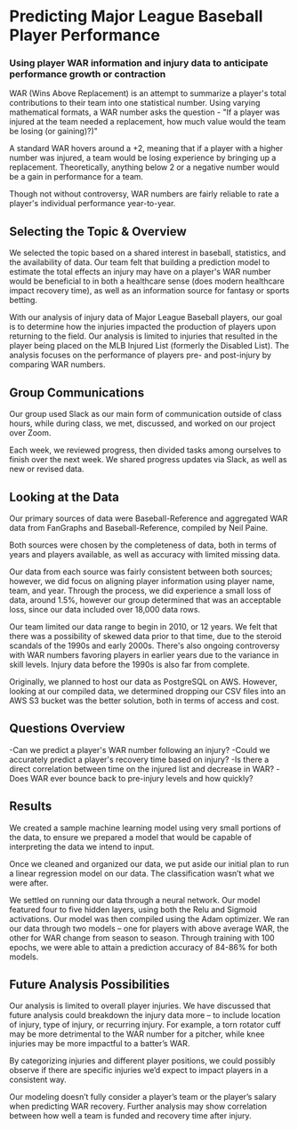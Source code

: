 # Predicting Major League Baseball Player Performance
### Using player WAR information and injury data to anticipate performance growth or contraction

WAR (Wins Above Replacement) is an attempt to summarize a player's total contributions to their team into one statistical number. Using varying mathematical formats, a WAR number asks the question - "If a player was injured at the team needed a replacement, how much value would the team be losing (or gaining)?)" 

A standard WAR hovers around a +2, meaning that if a player with a higher number was injured, a team would be losing experience by bringing up a replacement.  Theoretically, anything below 2 or a negative number would be a gain in performance for a team.

Though not without controversy, WAR numbers are fairly reliable to rate a player's individual performance year-to-year. 

## Selecting the Topic & Overview
We selected the topic based on a shared interest in baseball, statistics, and the availability of data. Our team felt that building a prediction model to estimate the total effects an injury may have on a player's WAR number would be beneficial to in both a healthcare sense (does modern healthcare impact recovery time), as well as an information source for fantasy or sports betting.

With our analysis of injury data of Major League Baseball players, our goal is to determine how the injuries impacted the production of players upon returning to the field.  Our analysis is limited to injuries that resulted in the player being placed on the MLB Injured List (formerly the Disabled List).  The analysis focuses on the performance of players pre- and post-injury by comparing WAR numbers. 

## Group Communications
Our group used Slack as our main form of communication outside of class hours, while during class, we met, discussed, and worked on our project over Zoom.

Each week, we reviewed progress, then divided tasks among ourselves to finish over the next week. We shared progress updates via Slack, as well as new or revised data.


## Looking at the Data
Our primary sources of data were Baseball-Reference and aggregated WAR data from FanGraphs and Baseball-Reference, compiled by Neil Paine.

Both sources were chosen by the completeness of data, both in terms of years and players available, as well as accuracy with limited missing data.

Our data from each source was fairly consistent between both sources; however, we did focus on aligning player information using player name, team, and year. Through the process, we did experience a small loss of data, around 1.5%, however our group determined that was an acceptable loss, since our data included over 18,000 data rows.

Our team limited our data range to begin in 2010, or 12 years. We felt that there was a possibility of skewed data prior to that time, due to the steroid scandals of the 1990s and early 2000s. There's also ongoing controversy with WAR numbers favoring players in earlier years due to the variance in skill levels. Injury data before the 1990s is also far from complete.

Originally, we planned to host our data as PostgreSQL on AWS.  However, looking at our compiled data, we determined dropping our CSV files into an AWS S3 bucket was the better solution, both in terms of access and cost.

## Questions Overview
-Can we predict a player's WAR number following an injury?
-Could we accurately predict a player's recovery time based on injury?
-Is there a direct correlation between time on the injured list and decrease in WAR?
-Does WAR ever bounce back to pre-injury levels and how quickly?

## Results
We created a sample machine learning model using very small portions of the data, to ensure we prepared a model that would be capable of interpreting the data we intend to input.

Once we cleaned and organized our data, we put aside our initial plan to run a linear regression model on our data. The classification wasn’t what we were after.

We settled on running our data through a neural network.  Our model featured four to five hidden layers, using both the Relu and Sigmoid activations. Our model was then compiled using the Adam optimizer.
We ran our data through two models – one for players with above average WAR, the other for WAR change from season to season.
Through training with 100 epochs, we were able to attain a prediction accuracy of 84-86% for both models.

## Future Analysis Possibilities
Our analysis is limited to overall player injuries. We have discussed that future analysis could breakdown the injury data more – to include location of injury, type of injury, or recurring injury.  For example, a torn rotator cuff may be more detrimental to the WAR number for a pitcher, while knee injuries may be more impactful to a batter’s WAR.

By categorizing injuries and different player positions, we could possibly observe if there are specific injuries we’d expect to impact players in a consistent way.

Our modeling doesn’t fully consider a player’s team or the player’s salary when predicting WAR recovery. Further analysis may show correlation between how well a team is funded and recovery time after injury. 
